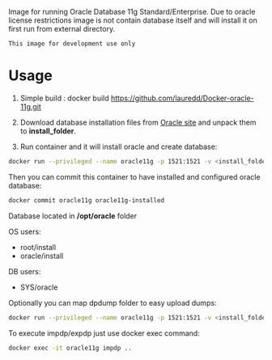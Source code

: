 Image for running Oracle Database 11g Standard/Enterprise. Due to oracle license restrictions image is not contain database itself and will install it on first run from external directory.

``This image for development use only``

# Usage
1. Simple build : docker build https://github.com/lauredd/Docker-oracle-11g.git

2. Download database installation files from [Oracle site](http://www.oracle.com/technetwork/database/in-memory/downloads/index.html) and unpack them to **install_folder**.
3. Run container and it will install oracle and create database:

```sh
docker run --privileged --name oracle11g -p 1521:1521 -v <install_folder>:/install jaspeen/oracle-11g
```
Then you can commit this container to have installed and configured oracle database:
```sh
docker commit oracle11g oracle11g-installed
```

Database located in **/opt/oracle** folder

OS users:
* root/install
* oracle/install

DB users:
* SYS/oracle

Optionally you can map dpdump folder to easy upload dumps:
```sh
docker run --privileged --name oracle11g -p 1521:1521 -v <install_folder>:/install -v <local_dpdump>:/opt/oracle/dpdump jaspeen/oracle-11g
```
To execute impdp/expdp just use docker exec command:
```sh
docker exec -it oracle11g impdp ..
```
